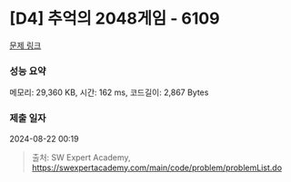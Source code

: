 # [D4] 추억의 2048게임 - 6109 

[문제 링크](https://swexpertacademy.com/main/code/problem/problemDetail.do?contestProbId=AWbrg9uabZsDFAWQ) 

### 성능 요약

메모리: 29,360 KB, 시간: 162 ms, 코드길이: 2,867 Bytes

### 제출 일자

2024-08-22 00:19



> 출처: SW Expert Academy, https://swexpertacademy.com/main/code/problem/problemList.do